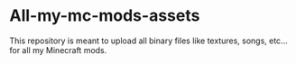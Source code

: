 # All-my-mc-mods-assets
This repository is meant to upload all binary files like textures, songs, etc... for all my Minecraft mods.
